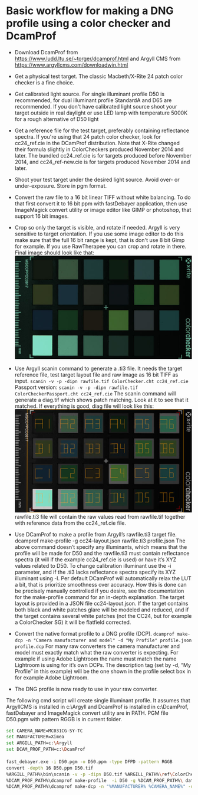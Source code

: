 # Basic workflow for making a DNG profile using a color checker and DcamProf
* Download DcamProf from https://www.ludd.ltu.se/~torger/dcamprof.html and Argyll CMS from https://www.argyllcms.com/downloadwin.html
* Get a physical test target. The classic Macbeth/X-Rite 24 patch color checker is a fine choice.

* Get calibrated light source. For single illuminant profile D50 is recommended, for dual illuminant profile StandardA and D65 are recommended. If you don't have calibrated light source shoot your target  outside in real daylight or use LED lamp with temperature 5000K for a rough alternative of D50 light

* Get a reference file for the test target, preferably containing reflectance spectra. If you're using that 24 patch color checker, look for cc24_ref.cie in the DCamProf distribution. Note that X-Rite changed their formula slightly in ColorCheckers produced November 2014 and later. The bundled cc24_ref.cie is for targets produced before November 2014, and cc24_ref-new.cie is for targets produced November 2014 and later.

* Shoot your test target under the desired light source. Avoid over- or under-exposure. Store in pgm format.

* Convert the raw file to a 16 bit linear TIFF without white balancing. To do that first convert it to 16 bit ppm with fastDebayer application, then use ImageMagick convert utility or image editor like GIMP or photoshop, that support 16 bit images.

* Crop so only the target is visible, and rotate if needed. Argyll is very sensitive to target orientation. If you use some image editor to do this make sure that the full 16 bit range is kept, that is don't use 8 bit Gimp for example. If you use RawTherapee you can crop and rotate in there. Final image should look like that:
![](cc24.jpg)

* Use Argyll scanin command to generate a .ti3 file. It needs the target reference file, test target layout file and raw image as 16 bit TIFF as input.
`scanin -v -p -dipn rawfile.tif ColorChecker.cht cc24_ref.cie`
Passport version: 
`scanin -v -p -dipn rawfile.tif ColorCheckerPassport.cht cc24_ref.cie`
The scanin command will generate a diag.tif which shows patch matching. Look at it to see that it matched. If everything is good, diag file will look like this:
![](diag.jpg) <br>
rawfile.ti3 file will contain the raw values read from rawfile.tif together with reference data from the cc24_ref.cie file.

* Use DCamProf to make a profile from Argyll’s rawfile.ti3 target file.
dcamprof make-profile -g cc24-layout.json rawfile.ti3 profile.json
The above command doesn’t specify any illuminants, which means that the profile will be made for D50 and the rawfile.ti3 must contain reflectance spectra (it will if the example cc24_ref.cie is used) or have it’s XYZ values related to D50. To change calibration illuminant use the -i parameter, and if the .ti3 lacks reflectance spectra specify its XYZ illuminant using -I.
Per default DCamProf will automatically relax the LUT a bit, that is prioritize smoothness over accuracy. How this is done can be precisely manually controlled if you desire, see the documentation for the make-profile command for an in-depth explanation.
The target layout is provided in a JSON file cc24-layout.json. If the target contains both black and white patches glare will be modeled and reduced, and if the target contains several white patches (not the CC24, but for example a ColorChecker SG) it will be flatfield corrected.

* Convert the native format profile to a DNG profile (DCP).
`dcamprof make-dcp -n "Camera manufacturer and model" -d "My Profile" profile.json profile.dcp`
For many raw converters the camera manufacturer and model must exactly match what the raw converter is expecting. For example if using Adobe Lightroom the name must match the name Lightroom is using for it’s own DCPs.
The description tag (set by -d, “My Profile” in this example) will be the one shown in the profile select box in for example Adobe Lightroom.

* The DNG profile is now ready to use in your raw converter.

The following cmd script will create single illuminant profile. It assumes that ArgyllCMS is installed in c:\Argyll and DcamProf is installed in c:\DcamProf, fastDebayer and ImageMagick convert utility are in PATH. PGM file D50.pgm with pattern RGGB is in current folder.

```bash
set CAMERA_NAME=MC031CG-SY-TC
set MANUFACTURER=Ximea
set ARGILL_PATH=c:\Argyll
set DCAM_PROF_PATH=c:\DcamProf

fast_debayer.exe -i D50.pgm -o D50.ppm -type DFPD -pattern RGGB
convert -depth 16 D50.ppm D50.tif
%ARGILL_PATH%\bin\scanin -v -p -dipn D50.tif %ARGILL_PATH%\ref\ColorChecker.cht %DCAM_PROF_PATH%\data-examples\cc24_ref.cie diag_D50.tif
%DCAM_PROF_PATH%\dcamprof make-profile  -i D50 -g %DCAM_PROF_PATH%\ data-examples\cc24-layout.json D50.ti3 D50.json
%DCAM_PROF_PATH%\dcamprof make-dcp -n "%MANUFACTURER% %CAMERA_NAME%" -d "X-rite-D50" -h 24,12,12 -t acr -o neutral D50.json %MANUFACTURER%-%CAMERA_NAME%-D50.dcp
```
